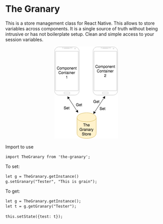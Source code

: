 # The Granary
This is a store management class for React Native. This allows to store variables across components. It is a single source of truth without being intrusive or has not boilerplate setup. Clean and simple access to your session variables. 
<p align="center">
  <img width="198" height="286" src="https://github.com/MarshalPaterson/TheGranary/blob/master/assets/TheGranary.png">
</p>
Import to use

```
import TheGranary from 'the-granary';
```

To set:

```
let g = TheGranary.getInstance()
g.setGranary("Tester", "This is grain");
```

To get:

```
let g = TheGranary.getInstance();
let t = g.getGranary("Tester");

this.setState({test: t});
```

